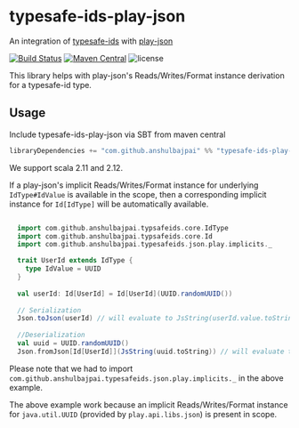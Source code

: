 # typesafe-ids-play-json
An integration of [typesafe-ids](https://github.com/anshulbajpai/typesafe-ids) with [play-json](https://github.com/playframework/play-json)

[![Build Status](https://travis-ci.org/anshulbajpai/typesafe-ids-play-json.svg?branch=master)](https://travis-ci.org/anshulbajpai/typesafe-ids-play-json) 
[![Maven Central](https://maven-badges.herokuapp.com/maven-central/com.github.anshulbajpai/typesafe-ids-play-json_2.12/badge.svg)](https://maven-badges.herokuapp.com/maven-central/com.github.anshulbajpai/typesafe-ids-play-json_2.12)
![license](https://img.shields.io/github/license/mashape/apistatus.svg)

This library helps with play-json's Reads/Writes/Format instance derivation for a typesafe-id type.

## Usage

Include typesafe-ids-play-json via SBT from maven central

```scala
libraryDependencies += "com.github.anshulbajpai" %% "typesafe-ids-play-json" % "0.1.0"
```

We support scala 2.11 and 2.12.

If a play-json's implicit Reads/Writes/Format instance for underlying `IdType#IdValue` is available in the scope, then a corresponding implicit instance for `Id[IdType]` will be automatically available.

```scala

  import com.github.anshulbajpai.typsafeids.core.IdType
  import com.github.anshulbajpai.typsafeids.core.Id
  import com.github.anshulbajpai.typesafeids.json.play.implicits._

  trait UserId extends IdType {
    type IdValue = UUID
  }
  
  val userId: Id[UserId] = Id[UserId](UUID.randomUUID())
  
  // Serialization
  Json.toJson(userId) // will evaluate to JsString(userId.value.toString)
  
  //Deserialization
  val uuid = UUID.randomUUID()
  Json.fromJson[Id[UserId]](JsString(uuid.toString)) // will evaluate to JsSuccess(Id[UserId](userId))
```

Please note that we had to import `com.github.anshulbajpai.typesafeids.json.play.implicits._` in the above example.

The above example work because an implicit Reads/Writes/Format instance for `java.util.UUID` (provided by `play.api.libs.json`) is present in scope.